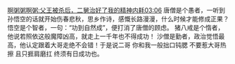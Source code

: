  [啊粥粥啊粥:父王被杀后，二舅治好了我的精神内耗03:06](https://www.bilibili.com/video/BV1mo4y137GK/?share_source=copy_web&vd_source=789f7026f99c24f5eafc304570c45124&t=186)
唐僧是个愚者，一听到孙悟空的话就开始伤春悲秋，思乡作诗，感慨长路漫漫，什么时候才能修成正果？
悟空是个智者，一句：“功到自然成”，便打消了唐僧的顾虑。
猪八戒是个惰者，他说若照依这般魔障凶高，就走上一千年也不得成功！
沙僧是勤者，政治觉悟最高，他认定跟着大哥走绝不会错！于是说二哥 你和我一般拙口钝腮 不要惹大哥热擦 且只捱肩磨扛 终须有日成功也。